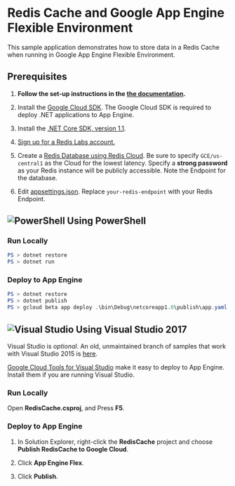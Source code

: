 # Redis Cache and Google App Engine Flexible Environment

This sample application demonstrates how to store data in a Redis Cache
when running in Google App Engine Flexible Environment.

## Prerequisites

1.  **Follow the set-up instructions in the [the documentation](https://cloud.google.com/dotnet/docs/setup).**
  
2.  Install the [Google Cloud SDK](https://cloud.google.com/sdk/).  The Google Cloud SDK
    is required to deploy .NET applications to App Engine.

2.  Install the [.NET Core SDK, version 1.1](https://github.com/dotnet/core/blob/master/release-notes/download-archives/1.1.4-download.md).

4.  [Sign up for a Redis Labs account.](https://redislabs.com/#signup-box)

5.  Create a [Redis Database using Redis Cloud](
        https://redislabs.com/redis-howto#create-a-database-using-redis-cloud).
    Be sure to specify `GCE/us-central1` as the Cloud for the lowest latency.
    Specify a **strong password** as your Redis instance will be publicly
    accessible.  Note the Endpoint for the database.

4.  Edit [appsettings.json](appsettings.json).  Replace 
    `your-redis-endpoint` with your Redis Endpoint.

## ![PowerShell](../.resources/powershell.png) Using PowerShell

### Run Locally

```psm1
PS > dotnet restore
PS > dotnet run
```

### Deploy to App Engine

```psm1
PS > dotnet restore
PS > dotnet publish
PS > gcloud beta app deploy .\bin\Debug\netcoreapp1.0\publish\app.yaml
```


## ![Visual Studio](../.resources/visual-studio.png) Using Visual Studio 2017

Visual Studio is *optional*.  An old, unmaintained branch of samples that work
with Visual Studio 2015 is 
[here](https://github.com/GoogleCloudPlatform/dotnet-docs-samples/tree/vs2015).

[Google Cloud Tools for Visual Studio](
https://marketplace.visualstudio.com/items?itemName=GoogleCloudTools.GoogleCloudPlatformExtensionforVisualStudio)
make it easy to deploy to App Engine.  Install them if you are running Visual Studio.

### Run Locally

Open **RedisCache.csproj**, and Press **F5**.

### Deploy to App Engine

1.  In Solution Explorer, right-click the **RedisCache** project and choose **Publish RedisCache to Google Cloud**.

2.  Click **App Engine Flex**.

3.  Click **Publish**.
